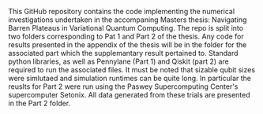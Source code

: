 This GitHub repository contains the code implementing the numerical investigations undertaken in the accompaning Masters thesis: Navigating Barren Plateaus in Variational Quantum Computing. 
The repo is split into two folders corresponding to Pat 1 and Part 2 of the thesis. Any code for results presented in the appendix of the thesis will be in the folder for the associated part which the supplemantary result pertained to. 
Standard python libraries, as well as Pennylane (Part 1) and Qiskit (part 2) are required to run the associated files. It must be noted that sizable qubit sizes were simlutaed and simulation runtimes can be quite long.
In particular the reuslts for Part 2 were run using the Paswey Supercomputing Center's supercomputer Setonix. All data generated from these trials are presented in the Part 2 folder.
